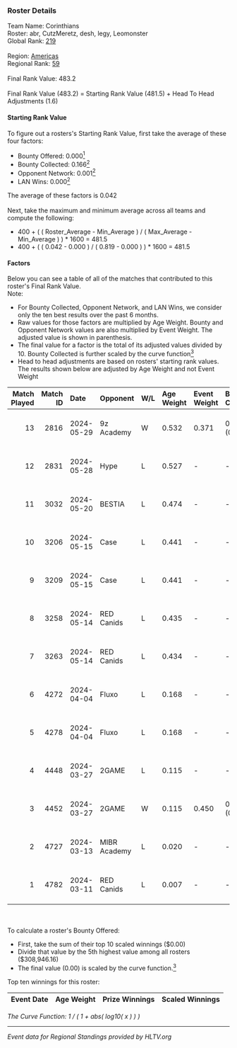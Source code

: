 ### Roster Details<br />
Team Name: Corinthians<br />
Roster: abr, CutzMeretz, desh, legy, Leomonster<br />
Global Rank: [219](../../standings_global_2024_09_06.md)<br />
<br />
Region: [Americas]( ../../standings_americas_2024_09_06.md)<br />
Regional Rank: [59]( ../../standings_americas_2024_09_06.md)<br />
<br />
Final Rank Value:  483.2<br />
<br />
Final Rank Value (483.2) = Starting Rank Value (481.5) + Head To Head Adjustments (1.6)<br />

#### Starting Rank Value<br />
To figure out a rosters's Starting Rank Value, first take the average of these four factors:<br />
- Bounty Offered: 0.000[<sup>1</sup>](#table2)
- Bounty Collected: 0.166[<sup>2</sup>](#table1)
- Opponent Network: 0.001[<sup>2</sup>](#table1)
- LAN Wins: 0.000[<sup>2</sup>](#table1)

The average of these factors is 0.042<br />
<br />
Next, take the maximum and minimum average across all teams and compute the following:<br />
- 400 + ( ( Roster_Average - Min_Average ) / ( Max_Average - Min_Average ) ) * 1600 = 481.5
- 400 + ( ( 0.042 - 0.000 ) / ( 0.819 - 0.000 ) ) * 1600 = 481.5


#### Factors<br />
Below you can see a table of all of the matches that contributed to this roster's Final Rank Value.<br />
Note:<br />

- For Bounty Collected, Opponent Network, and LAN Wins, we consider only the ten best results over the past 6 months.
- Raw values for those factors are multiplied by Age Weight. Bounty and Opponent Network values are also multiplied by Event Weight. The adjusted value is shown in parenthesis.
- The final value for a factor is the total of its adjusted values divided by 10. Bounty Collected is further scaled by the curve function[<sup>3</sup>](#curveFunction)
- Head to head adjustments are based on rosters' starting rank values. The results shown below are adjusted by Age Weight and not Event Weight
<span id="table1"></span><br />


| Match Played | Match ID | Date       | Opponent     | W/L | Age Weight | Event Weight | Bounty Collected | Opponent Network | LAN Wins  | H2H Adj. | Roster                                  |
| -: | -: | :- | :- | :- | :- | :- | :- | :- | :- | -: | :- |
|           13 |     2816 | 2024-05-29 | 9z Academy   | W   | 0.532      | 0.371        | 0.000 (0.000)    | 0.059 (0.012)    | 0 (0.000) |     9.03 | abr, CutzMeretz, desh, legy, Leomonster |
|           12 |     2831 | 2024-05-28 | Hype         | L   | 0.527      | -            | -                | -                | -         |    -1.87 | abr, CutzMeretz, desh, legy, Leomonster |
|           11 |     3032 | 2024-05-20 | BESTIA       | L   | 0.474      | -            | -                | -                | -         |    -0.93 | abr, CutzMeretz, desh, legy, Leomonster |
|           10 |     3206 | 2024-05-15 | Case         | L   | 0.441      | -            | -                | -                | -         |    -1.05 | abr, CutzMeretz, desh, legy, Leomonster |
|            9 |     3209 | 2024-05-15 | Case         | L   | 0.441      | -            | -                | -                | -         |    -1.06 | abr, CutzMeretz, desh, legy, Leomonster |
|            8 |     3258 | 2024-05-14 | RED Canids   | L   | 0.435      | -            | -                | -                | -         |    -0.67 | abr, CutzMeretz, desh, legy, Leomonster |
|            7 |     3263 | 2024-05-14 | RED Canids   | L   | 0.434      | -            | -                | -                | -         |    -0.67 | abr, CutzMeretz, desh, legy, Leomonster |
|            6 |     4272 | 2024-04-04 | Fluxo        | L   | 0.168      | -            | -                | -                | -         |    -1.01 | abr, CutzMeretz, desh, legy, Leomonster |
|            5 |     4278 | 2024-04-04 | Fluxo        | L   | 0.168      | -            | -                | -                | -         |    -1.02 | abr, CutzMeretz, desh, legy, Leomonster |
|            4 |     4448 | 2024-03-27 | 2GAME        | L   | 0.115      | -            | -                | -                | -         |    -1.18 | abr, CutzMeretz, desh, legy, Leomonster |
|            3 |     4452 | 2024-03-27 | 2GAME        | W   | 0.115      | 0.450        | 0.002 (0.000)    | 0.014 (0.001)    | 0 (0.000) |     2.46 | abr, CutzMeretz, desh, legy, Leomonster |
|            2 |     4727 | 2024-03-13 | MIBR Academy | L   | 0.020      | -            | -                | -                | -         |    -0.39 | abr, CutzMeretz, desh, legy, Leomonster |
|            1 |     4782 | 2024-03-11 | RED Canids   | L   | 0.007      | -            | -                | -                | -         |    -0.01 | abr, CutzMeretz, desh, legy, Leomonster |

<br />
<span id="table2"></span><br />
To calculate a roster's Bounty Offered:<br />

- First, take the sum of their top 10 scaled winnings ($0.00)
- Divide that value by the 5th highest value among all rosters ($308,946.16)
- The final value (0.00) is scaled by the curve function.[<sup>3</sup>](#curveFunction)

Top ten winnings for this roster:<br />

| Event Date | Age Weight | Prize Winnings | Scaled Winnings |
| :- | -: | :- | :- |


<span id="curveFunction"></span>_The Curve Function: 1 / ( 1 + abs( log10( x ) ) )_<br />

---
_Event data for Regional Standings provided by HLTV.org_<br />
